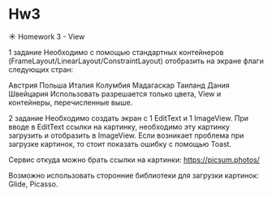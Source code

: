 # Hw3
:sunny: Homework 3 - View

1 задание
Необходимо с помощью стандартных контейнеров (FrameLayout/LinearLayout/ConstraintLayout) отобразить на экране флаги следующих стран:

Австрия
Польша
Италия
Колумбия
Мадагаскар
Таиланд
Дания
Швейцария
Использовать разрешается только цвета, View и контейнеры, перечисленные выше.

2 задание
Необходимо создать экран с 1 EditText и 1 ImageView. При вводе в EditText ссылки на картинку, необходимо эту картинку загрузить и отобразить в ImageView. Если возникает проблема при загрузке картинок, то стоит показать ошибку с помощью Toast. 

Сервис откуда можно брать ссылки на картинки: https://picsum.photos/

Возможно использовать сторонние библиотеки для загрузки картинок: Glide, Picasso.